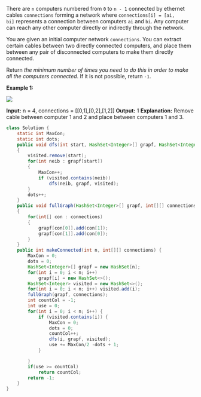 There are `n` computers numbered from `0` to `n - 1` connected by ethernet cables `connections` forming a network where `connections[i] = [ai, bi]` represents a connection between computers `ai` and `bi`. Any computer can reach any other computer directly or indirectly through the network.

You are given an initial computer network `connections`. You can extract certain cables between two directly connected computers, and place them between any pair of disconnected computers to make them directly connected.

Return _the minimum number of times you need to do this in order to make all the computers connected_. If it is not possible, return `-1`.

**Example 1:**

![](https://assets.leetcode.com/uploads/2020/01/02/sample_1_1677.png)

**Input:** n = 4, connections = [[0,1],[0,2],[1,2]]
**Output:** 1
**Explanation:** Remove cable between computer 1 and 2 and place between computers 1 and 3.

```java
class Solution {
    static int MaxCon;
    static int dots;
    public void dfs(int start, HashSet<Integer>[] grapf, HashSet<Integer> visited)
    {
        visited.remove(start);
        for(int neib : grapf[start])
        {
            MaxCon++;
            if (visited.contains(neib))
                dfs(neib, grapf, visited);
        }
        dots++;
    }
    public void fullGraph(HashSet<Integer>[] grapf, int[][] connections)
    {
        for(int[] con : connections)
        {
            grapf[con[0]].add(con[1]);
            grapf[con[1]].add(con[0]);
        }
    }
    public int makeConnected(int n, int[][] connections) {
        MaxCon = 0;
        dots = 0;
        HashSet<Integer>[] grapf = new HashSet[n];
        for(int i = 0; i < n; i++)
            grapf[i] = new HashSet<>();
        HashSet<Integer> visited = new HashSet<>();
        for(int i = 0; i < n; i++) visited.add(i);
        fullGraph(grapf, connections);
        int countCol = -1;
        int use = 0;
        for(int i = 0; i < n; i++) {
            if (visited.contains(i)) {
                MaxCon = 0;
                dots = 0;
                countCol++;
                dfs(i, grapf, visited);
                use += MaxCon/2 -dots + 1;
            }

        }
        if(use >= countCol)
            return countCol;
        return -1;
    }
}
```